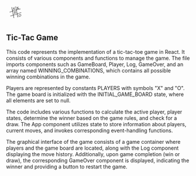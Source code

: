 <img src='xo-logo.jpg' alt='logo tic-tac game' alt='Logo by Tic-Tac Game' width='50'/>

## Tic-Tac Game

This code represents the implementation of a tic-tac-toe game in React. It consists of various components and functions to manage the game. The file imports components such as GameBoard, Player, Log, GameOver, and an array named WINNING_COMBINATIONS, which contains all possible winning combinations in the game.

Players are represented by constants PLAYERS with symbols "X" and "O". The game board is initialized with the INITIAL_GAME_BOARD state, where all elements are set to null.

The code includes various functions to calculate the active player, player states, determine the winner based on the game rules, and check for a draw. The App component utilizes state to store information about players, current moves, and invokes corresponding event-handling functions.

The graphical interface of the game consists of a game container where players and the game board are located, along with the Log component displaying the move history. Additionally, upon game completion (win or draw), the corresponding GameOver component is displayed, indicating the winner and providing a button to restart the game.
